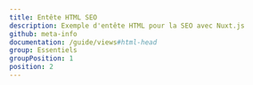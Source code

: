 ```yaml
---
title: Entête HTML SEO
description: Exemple d'entête HTML pour la SEO avec Nuxt.js
github: meta-info
documentation: /guide/views#html-head
group: Essentiels
groupPosition: 1
position: 2
---
```

